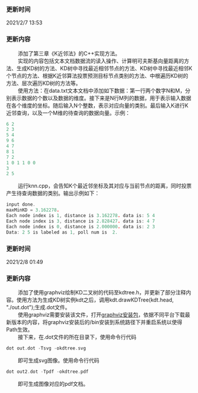 ### 更新时间
2021/2/7 13:53
### 更新内容
&nbsp;&nbsp;&nbsp;&nbsp;&nbsp;&nbsp;&nbsp;&nbsp;添加了第三章《K近邻法》的C++实现方法。<br>
&nbsp;&nbsp;&nbsp;&nbsp;&nbsp;&nbsp;&nbsp;&nbsp;实现的内容包括文本文档数据流的读入操作、计算明可夫斯基向量距离的方法、生成KD树的方法、KD树中寻找最近相邻节点的方法、KD树中寻找最近相邻K个节点的方法、根据K近邻算法投票预测目标节点类别的方法、中根遍历KD树的方法、层次遍历KD树的方法等。<br>
&nbsp;&nbsp;&nbsp;&nbsp;&nbsp;&nbsp;&nbsp;&nbsp;使用方法：在data.txt文本文档中添加如下数据：第一行两个数字N和M，分别表示数据的个数以及数据的维度。接下来是N行M列的数据，用于表示输入数据在各个维度的坐标。随后输入N个整数，表示对应向量的类别。最后输入K进行K近邻查询，以及一个M维的待查询的数据向量。示例：
```cpp
6 2
2 3
5 4
9 6
4 7
8 1
7 2
1 0 1 1 0 0
3
2 5
```
&nbsp;&nbsp;&nbsp;&nbsp;&nbsp;&nbsp;&nbsp;&nbsp;运行knn.cpp，会告知K个最近邻坐标及其对应与当前节点的距离，同时投票产生待查询数据的类别。输出示例如下：
```cpp
input done.
maxMinKD = 3.162278.
Each node index is 1, distance is 3.162278. data is: 5 4
Each node index is 3, distance is 2.828427. data is: 4 7
Each node index is 0, distance is 2.000000. data is: 2 3
Data: 2 5 is labeled as 1, poll num is  2.
```
### 更新时间
2021/2/8 01:49
### 更新内容
&nbsp;&nbsp;&nbsp;&nbsp;&nbsp;&nbsp;&nbsp;&nbsp;添加了使用graphviz绘制KD二叉树的代码至kdtree.h，并更新了部分注释内容。使用方法为生成KD树实例kdt之后，调用kdt.drawKDTree(kdt.head, "./out.dot");生成.dot文件。<br>
&nbsp;&nbsp;&nbsp;&nbsp;&nbsp;&nbsp;&nbsp;&nbsp;使用graphviz需要安装该文件，打开[graphviz安装包](http://www.graphviz.org/download/)，依据不同平台下载最新版本的内容，将graphviz安装后的/bin安装到系统路径下并重启系统以使得Path生效。<br>
&nbsp;&nbsp;&nbsp;&nbsp;&nbsp;&nbsp;&nbsp;&nbsp;接下来，在.dot文件的所在目录下，使用命令行代码<br>
```cpp
dot out.dot -Tsvg -okdtree.svg
```
&nbsp;&nbsp;&nbsp;&nbsp;&nbsp;&nbsp;&nbsp;&nbsp;即可生成svg图像。使用命令行代码<br>
```cpp
dot out2.dot -Tpdf -okdtree.pdf
```
&nbsp;&nbsp;&nbsp;&nbsp;&nbsp;&nbsp;&nbsp;&nbsp;即可生成图像对应的pdf文档。<br>
